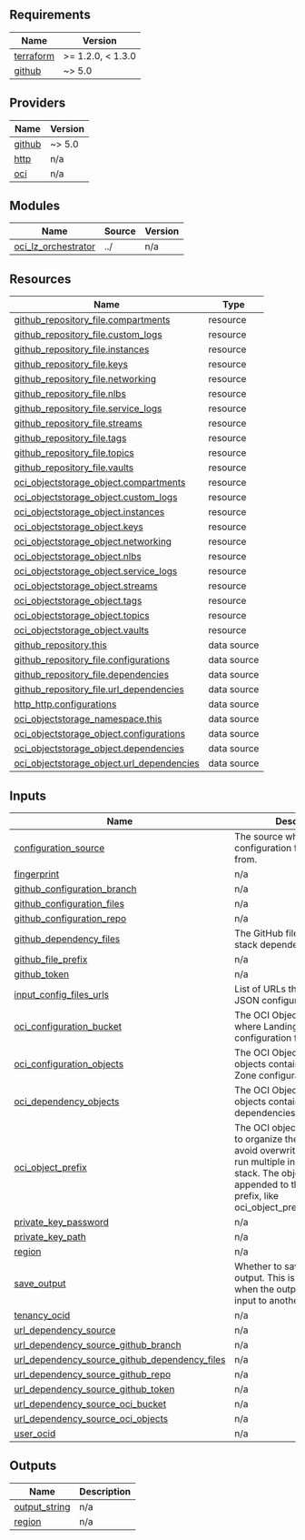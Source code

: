 ## Requirements

| Name | Version |
|------|---------|
| <a name="requirement_terraform"></a> [terraform](#requirement\_terraform) | >= 1.2.0, < 1.3.0 |
| <a name="requirement_github"></a> [github](#requirement\_github) | ~> 5.0 |

## Providers

| Name | Version |
|------|---------|
| <a name="provider_github"></a> [github](#provider\_github) | ~> 5.0 |
| <a name="provider_http"></a> [http](#provider\_http) | n/a |
| <a name="provider_oci"></a> [oci](#provider\_oci) | n/a |

## Modules

| Name | Source | Version |
|------|--------|---------|
| <a name="module_oci_lz_orchestrator"></a> [oci\_lz\_orchestrator](#module\_oci\_lz\_orchestrator) | ../ | n/a |

## Resources

| Name | Type |
|------|------|
| [github_repository_file.compartments](https://registry.terraform.io/providers/integrations/github/latest/docs/resources/repository_file) | resource |
| [github_repository_file.custom_logs](https://registry.terraform.io/providers/integrations/github/latest/docs/resources/repository_file) | resource |
| [github_repository_file.instances](https://registry.terraform.io/providers/integrations/github/latest/docs/resources/repository_file) | resource |
| [github_repository_file.keys](https://registry.terraform.io/providers/integrations/github/latest/docs/resources/repository_file) | resource |
| [github_repository_file.networking](https://registry.terraform.io/providers/integrations/github/latest/docs/resources/repository_file) | resource |
| [github_repository_file.nlbs](https://registry.terraform.io/providers/integrations/github/latest/docs/resources/repository_file) | resource |
| [github_repository_file.service_logs](https://registry.terraform.io/providers/integrations/github/latest/docs/resources/repository_file) | resource |
| [github_repository_file.streams](https://registry.terraform.io/providers/integrations/github/latest/docs/resources/repository_file) | resource |
| [github_repository_file.tags](https://registry.terraform.io/providers/integrations/github/latest/docs/resources/repository_file) | resource |
| [github_repository_file.topics](https://registry.terraform.io/providers/integrations/github/latest/docs/resources/repository_file) | resource |
| [github_repository_file.vaults](https://registry.terraform.io/providers/integrations/github/latest/docs/resources/repository_file) | resource |
| [oci_objectstorage_object.compartments](https://registry.terraform.io/providers/oracle/oci/latest/docs/resources/objectstorage_object) | resource |
| [oci_objectstorage_object.custom_logs](https://registry.terraform.io/providers/oracle/oci/latest/docs/resources/objectstorage_object) | resource |
| [oci_objectstorage_object.instances](https://registry.terraform.io/providers/oracle/oci/latest/docs/resources/objectstorage_object) | resource |
| [oci_objectstorage_object.keys](https://registry.terraform.io/providers/oracle/oci/latest/docs/resources/objectstorage_object) | resource |
| [oci_objectstorage_object.networking](https://registry.terraform.io/providers/oracle/oci/latest/docs/resources/objectstorage_object) | resource |
| [oci_objectstorage_object.nlbs](https://registry.terraform.io/providers/oracle/oci/latest/docs/resources/objectstorage_object) | resource |
| [oci_objectstorage_object.service_logs](https://registry.terraform.io/providers/oracle/oci/latest/docs/resources/objectstorage_object) | resource |
| [oci_objectstorage_object.streams](https://registry.terraform.io/providers/oracle/oci/latest/docs/resources/objectstorage_object) | resource |
| [oci_objectstorage_object.tags](https://registry.terraform.io/providers/oracle/oci/latest/docs/resources/objectstorage_object) | resource |
| [oci_objectstorage_object.topics](https://registry.terraform.io/providers/oracle/oci/latest/docs/resources/objectstorage_object) | resource |
| [oci_objectstorage_object.vaults](https://registry.terraform.io/providers/oracle/oci/latest/docs/resources/objectstorage_object) | resource |
| [github_repository.this](https://registry.terraform.io/providers/integrations/github/latest/docs/data-sources/repository) | data source |
| [github_repository_file.configurations](https://registry.terraform.io/providers/integrations/github/latest/docs/data-sources/repository_file) | data source |
| [github_repository_file.dependencies](https://registry.terraform.io/providers/integrations/github/latest/docs/data-sources/repository_file) | data source |
| [github_repository_file.url_dependencies](https://registry.terraform.io/providers/integrations/github/latest/docs/data-sources/repository_file) | data source |
| [http_http.configurations](https://registry.terraform.io/providers/hashicorp/http/latest/docs/data-sources/http) | data source |
| [oci_objectstorage_namespace.this](https://registry.terraform.io/providers/oracle/oci/latest/docs/data-sources/objectstorage_namespace) | data source |
| [oci_objectstorage_object.configurations](https://registry.terraform.io/providers/oracle/oci/latest/docs/data-sources/objectstorage_object) | data source |
| [oci_objectstorage_object.dependencies](https://registry.terraform.io/providers/oracle/oci/latest/docs/data-sources/objectstorage_object) | data source |
| [oci_objectstorage_object.url_dependencies](https://registry.terraform.io/providers/oracle/oci/latest/docs/data-sources/objectstorage_object) | data source |

## Inputs

| Name | Description | Type | Default | Required |
|------|-------------|------|---------|:--------:|
| <a name="input_configuration_source"></a> [configuration\_source](#input\_configuration\_source) | The source where configuration files are pulled from. | `string` | `"url"` | no |
| <a name="input_fingerprint"></a> [fingerprint](#input\_fingerprint) | n/a | `string` | `null` | no |
| <a name="input_github_configuration_branch"></a> [github\_configuration\_branch](#input\_github\_configuration\_branch) | n/a | `string` | `null` | no |
| <a name="input_github_configuration_files"></a> [github\_configuration\_files](#input\_github\_configuration\_files) | n/a | `list(string)` | `null` | no |
| <a name="input_github_configuration_repo"></a> [github\_configuration\_repo](#input\_github\_configuration\_repo) | n/a | `string` | `null` | no |
| <a name="input_github_dependency_files"></a> [github\_dependency\_files](#input\_github\_dependency\_files) | The GitHub files containing stack dependencies. | `list(string)` | `null` | no |
| <a name="input_github_file_prefix"></a> [github\_file\_prefix](#input\_github\_file\_prefix) | n/a | `string` | `null` | no |
| <a name="input_github_token"></a> [github\_token](#input\_github\_token) | n/a | `string` | `null` | no |
| <a name="input_input_config_files_urls"></a> [input\_config\_files\_urls](#input\_input\_config\_files\_urls) | List of URLs that point to the JSON configuration files. | `list(string)` | `null` | no |
| <a name="input_oci_configuration_bucket"></a> [oci\_configuration\_bucket](#input\_oci\_configuration\_bucket) | The OCI Object Storage bucket where Landing Zone configuration files are kept. | `string` | `null` | no |
| <a name="input_oci_configuration_objects"></a> [oci\_configuration\_objects](#input\_oci\_configuration\_objects) | The OCI Object Storage objects containing the Landing Zone configurations. | `list(string)` | `null` | no |
| <a name="input_oci_dependency_objects"></a> [oci\_dependency\_objects](#input\_oci\_dependency\_objects) | The OCI Object Storage objects containing stack dependencies. | `list(string)` | `null` | no |
| <a name="input_oci_object_prefix"></a> [oci\_object\_prefix](#input\_oci\_object\_prefix) | The OCI object prefix. Use this to organize the output and avoid overwriting when you run multiple instances of this stack. The object name is appended to the provided prefix, like oci\_object\_prefix/object\_name. | `string` | `null` | no |
| <a name="input_private_key_password"></a> [private\_key\_password](#input\_private\_key\_password) | n/a | `string` | `null` | no |
| <a name="input_private_key_path"></a> [private\_key\_path](#input\_private\_key\_path) | n/a | `string` | `null` | no |
| <a name="input_region"></a> [region](#input\_region) | n/a | `string` | `null` | no |
| <a name="input_save_output"></a> [save\_output](#input\_save\_output) | Whether to save the module output. This is typically done when the output is used as the input to another module. | `bool` | `false` | no |
| <a name="input_tenancy_ocid"></a> [tenancy\_ocid](#input\_tenancy\_ocid) | n/a | `string` | `null` | no |
| <a name="input_url_dependency_source"></a> [url\_dependency\_source](#input\_url\_dependency\_source) | n/a | `string` | `""` | no |
| <a name="input_url_dependency_source_github_branch"></a> [url\_dependency\_source\_github\_branch](#input\_url\_dependency\_source\_github\_branch) | n/a | `string` | `null` | no |
| <a name="input_url_dependency_source_github_dependency_files"></a> [url\_dependency\_source\_github\_dependency\_files](#input\_url\_dependency\_source\_github\_dependency\_files) | n/a | `list(string)` | `null` | no |
| <a name="input_url_dependency_source_github_repo"></a> [url\_dependency\_source\_github\_repo](#input\_url\_dependency\_source\_github\_repo) | n/a | `string` | `null` | no |
| <a name="input_url_dependency_source_github_token"></a> [url\_dependency\_source\_github\_token](#input\_url\_dependency\_source\_github\_token) | n/a | `string` | `null` | no |
| <a name="input_url_dependency_source_oci_bucket"></a> [url\_dependency\_source\_oci\_bucket](#input\_url\_dependency\_source\_oci\_bucket) | n/a | `string` | `null` | no |
| <a name="input_url_dependency_source_oci_objects"></a> [url\_dependency\_source\_oci\_objects](#input\_url\_dependency\_source\_oci\_objects) | n/a | `list(string)` | `null` | no |
| <a name="input_user_ocid"></a> [user\_ocid](#input\_user\_ocid) | n/a | `string` | `null` | no |

## Outputs

| Name | Description |
|------|-------------|
| <a name="output_output_string"></a> [output\_string](#output\_output\_string) | n/a |
| <a name="output_region"></a> [region](#output\_region) | n/a |
